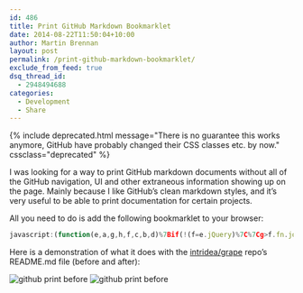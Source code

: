 ```yaml
---
id: 486
title: Print GitHub Markdown Bookmarklet
date: 2014-08-22T11:50:04+10:00
author: Martin Brennan
layout: post
permalink: /print-github-markdown-bookmarklet/
exclude_from_feed: true
dsq_thread_id:
  - 2948494688
categories:
  - Development
  - Share
---
```


{% include deprecated.html message="There is no guarantee this works anymore, GitHub have probably changed their CSS classes etc. by now." cssclass="deprecated" %}

I was looking for a way to print GitHub markdown documents without all of the GitHub navigation, UI and other extraneous information showing up on the page. Mainly because I like GitHub’s clean markdown styles, and it’s very useful to be able to print documentation for certain projects.

All you need to do is add the following bookmarklet to your browser:

```javascript
javascript:(function(e,a,g,h,f,c,b,d)%7Bif(!(f=e.jQuery)%7C%7Cg>f.fn.jquery%7C%7Ch(f))%7Bc=a.createElement("script");c.type="text/javascript";c.src="http://ajax.googleapis.com/ajax/libs/jquery/"+g+"/jquery.min.js";c.onload=c.onreadystatechange=function()%7Bif(!b&&(!(d=this.readyState)%7C%7Cd=="loaded"%7C%7Cd=="complete"))%7Bh((f=e.jQuery).noConflict(1),b=1);f(c).remove()%7D%7D;a.documentElement.childNodes%5B0%5D.appendChild(c)%7D%7D)(window,document,"1.3.2",function($,L)%7B$('%23header, .pagehead, .breadcrumb, .commit, .meta, %23footer, %23footer-push, .wiki-actions, %23last-edit, .actions, .header, .file-navigation, .sunken-menu-contents, .site-footer').remove(); $('%23files, .file').css(%7B"background":"none", "border":"none"%7D); $('link').removeAttr('media');%7D);
```

Here is a demonstration of what it does with the [intridea/grape](https://github.com/intridea/grape/blob/master/README.md) repo’s README.md file (before and after):

![github print before](/images/github_print_before.png)
![github print before](/images/github_print_after.png)
